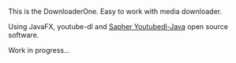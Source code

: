 
This is the DownloaderOne. Easy to work with media downloader.

Using JavaFX, youtube-dl and
[Sapher Youtubedl-Java](https://github.com/sapher/youtubedl-java/ "Named link title") open source software.

Work in progress...
